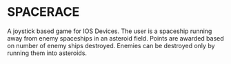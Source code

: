 # SPACERACE
A joystick based game for IOS Devices.  The user is a spaceship running away from enemy spaceships in an asteroid field.  Points are awarded based on number of enemy ships destroyed.  Enemies can be destroyed only by running them into asteroids.
